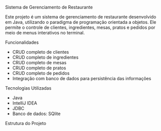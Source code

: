  Sistema de Gerenciamento de Restaurante

Este projeto é um sistema de gerenciamento de restaurante desenvolvido em Java, utilizando o paradigma de programação orientada a objetos. Ele permite o controle de clientes, ingredientes, mesas, pratos e pedidos por meio de menus interativos no terminal.

Funcionalidades


-  CRUD completo de clientes
-  CRUD completo de ingredientes
-  CRUD completo de mesas
-  CRUD completo de pratos
-  CRUD completo de pedidos
- Integração com banco de dados para persistência das informações


Tecnologias Utilizadas

- Java 
- IntelliJ IDEA
- JDBC
- Banco de dados: SQlite

Estrutura do Projeto


